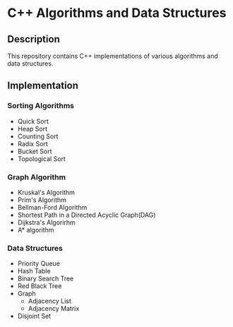 # C++ Algorithms and Data Structures

## Description
This repository contains C++ implementations of various algorithms and data structures.

## Implementation

### Sorting Algorithms
* Quick Sort
* Heap Sort
* Counting Sort
* Radix Sort
* Bucket Sort
* Topological Sort
### Graph Algorithm
* Kruskal's Algorithm
* Prim's Algorithm
* Bellman-Ford Algorithm
* Shortest Path in a Directed Acyclic Graph(DAG)
* Dijkstra's Algorirhm
* A* algorithm
### Data Structures
* Priority Queue
* Hash Table
* Binary Search Tree
* Red Black Tree
* Graph
  * Adjacency List
  * Adjacency Matrix
* Disjoint Set